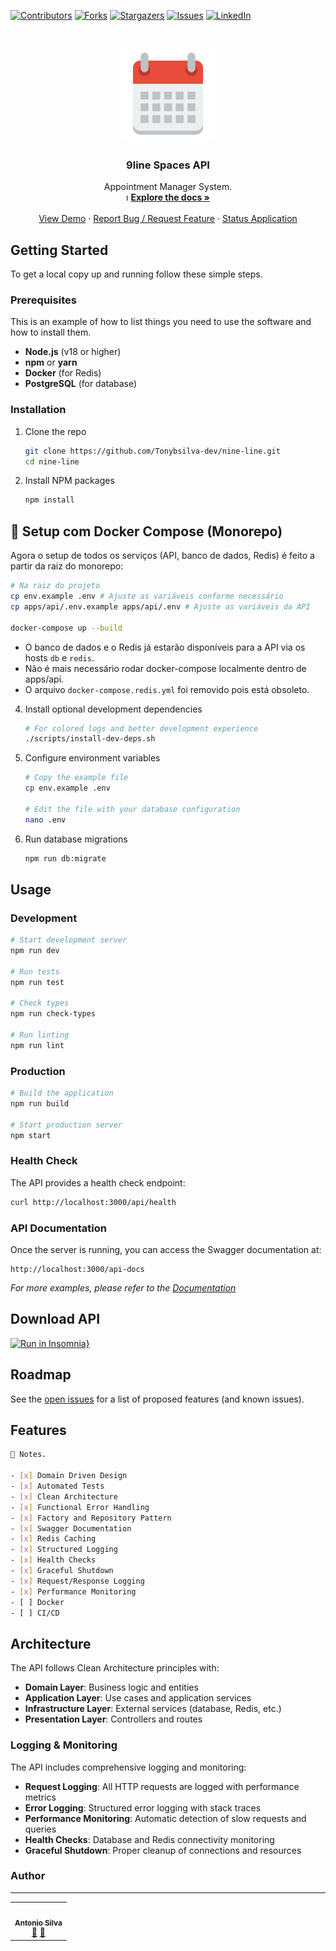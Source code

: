 [![Contributors][contributors-shield]][contributors-url]
[![Forks][forks-shield]][forks-url]
[![Stargazers][stars-shield]][stars-url]
[![Issues][issues-shield]][issues-url]
[![LinkedIn][linkedin-shield]][linkedin-url]

<!-- PROJECT LOGO -->
<br />
<p align="center">
  <a href="#">
    <img src="./assets/pool-appointment-icon.png" alt="Logo" width="150" height="150">
  </a>

  <h3 align="center">9line Spaces API</h3>

  <p align="center">
    Appointment Manager System.
    <br />ı
    <a href="#"><strong>Explore the docs »</strong></a>
    <br />
    <br />
    <a href="#">View Demo</a>
    ·
    <a href="https://github.com/Tonybsilva-dev/nine-line/issues">Report Bug / Request Feature</a>
    ·
    <a href="https://stats.uptimerobot.com/No5gmhZgx7">Status Application</a>
  </p>
</p>

<!-- GETTING STARTED -->

## Getting Started

To get a local copy up and running follow these simple steps.

### Prerequisites

This is an example of how to list things you need to use the software and how to install them.

- **Node.js** (v18 or higher)
- **npm** or **yarn**
- **Docker** (for Redis)
- **PostgreSQL** (for database)

### Installation

1. Clone the repo

   ```sh
   git clone https://github.com/Tonybsilva-dev/nine-line.git
   cd nine-line
   ```

2. Install NPM packages

   ```sh
   npm install
   ```

## 🚀 Setup com Docker Compose (Monorepo)

Agora o setup de todos os serviços (API, banco de dados, Redis) é feito a partir da raiz do monorepo:

```sh
# Na raiz do projeto
cp env.example .env # Ajuste as variáveis conforme necessário
cp apps/api/.env.example apps/api/.env # Ajuste as variáveis da API

docker-compose up --build
```

- O banco de dados e o Redis já estarão disponíveis para a API via os hosts `db` e `redis`.
- Não é mais necessário rodar docker-compose localmente dentro de apps/api.
- O arquivo `docker-compose.redis.yml` foi removido pois está obsoleto.

4. Install optional development dependencies

   ```sh
   # For colored logs and better development experience
   ./scripts/install-dev-deps.sh
   ```

5. Configure environment variables

   ```sh
   # Copy the example file
   cp env.example .env

   # Edit the file with your database configuration
   nano .env
   ```

6. Run database migrations

   ```sh
   npm run db:migrate
   ```

   <!-- USAGE EXAMPLES -->

## Usage

### Development

```sh
# Start development server
npm run dev

# Run tests
npm run test

# Check types
npm run check-types

# Run linting
npm run lint
```

### Production

```sh
# Build the application
npm run build

# Start production server
npm start
```

### Health Check

The API provides a health check endpoint:

```sh
curl http://localhost:3000/api/health
```

### API Documentation

Once the server is running, you can access the Swagger documentation at:

```
http://localhost:3000/api-docs
```

_For more examples, please refer to the [Documentation](docs/)_

## Download API

[![Run in Insomnia}](https://insomnia.rest/images/run.svg)](https://insomnia.rest/run/?label=Pool%20Appointment%20Api&uri=https%3A%2F%2Fgithub.com%2FTonybsilva-dev%2Fpool-appointment-api%2Fblob%2Fdevelop%2Fsrc%2Fcore%2Fdocs%2Finsomnia.json)

## Roadmap

See the [open issues](https://github.com/Tonybsilva-dev/pool-appointment-api/issues) for a list of proposed features (and known issues).

## Features

```bash
📝 Notes.

- [x] Domain Driven Design
- [x] Automated Tests
- [x] Clean Architecture
- [x] Functional Error Handling
- [x] Factory and Repository Pattern
- [x] Swagger Documentation
- [x] Redis Caching
- [x] Structured Logging
- [x] Health Checks
- [x] Graceful Shutdown
- [x] Request/Response Logging
- [x] Performance Monitoring
- [ ] Docker
- [ ] CI/CD
```

## Architecture

The API follows Clean Architecture principles with:

- **Domain Layer**: Business logic and entities
- **Application Layer**: Use cases and application services
- **Infrastructure Layer**: External services (database, Redis, etc.)
- **Presentation Layer**: Controllers and routes

### Logging & Monitoring

The API includes comprehensive logging and monitoring:

- **Request Logging**: All HTTP requests are logged with performance metrics
- **Error Logging**: Structured error logging with stack traces
- **Performance Monitoring**: Automatic detection of slow requests and queries
- **Health Checks**: Database and Redis connectivity monitoring
- **Graceful Shutdown**: Proper cleanup of connections and resources

<!-- CONTACT -->

### Author

---

 <table>
  <tr>
    <td align="center"><a href="https://github.com/Tonybsilva-dev"><img src="https://avatars.githubusercontent.com/u/54373473?v=4" width="100px;" alt=""/><br /><sub><b>Antonio Silva</b></sub></a><br /><a href="https://github.com/Tonybsilva-dev/pool-appointment-api/commits?author=Tonybsilva-dev" title="Documentation">📖</a> <a href="https://github.com/Tonybsilva-dev/pool-appointment-api/pulls?q=is%3Apr+reviewed-by%3ATonybsilva-dev" title="Reviewed Pull Requests">👀</a></td>
 </tr>
</table>

<!-- MARKDOWN LINKS & IMAGES -->
<!-- https://www.markdownguide.org/basic-syntax/#reference-style-links -->

[contributors-shield]: https://img.shields.io/github/contributors/Tonybsilva-dev/pool-appointment-api.svg?style=for-the-badge
[contributors-url]: https://github.com/Tonybsilva-dev/pool-appointment-api/graphs/contributors
[forks-shield]: https://img.shields.io/github/forks/Tonybsilva-dev/pool-appointment-api.svg?style=for-the-badge
[forks-url]: https://github.com/Tonybsilva-dev/pool-appointment-api/network/members
[stars-shield]: https://img.shields.io/github/stars/Tonybsilva-dev/pool-appointment-api.svg?style=for-the-badge
[stars-url]: https://github.com/Tonybsilva-dev/pool-appointment-api/stargazers
[issues-shield]: https://img.shields.io/github/issues/Tonybsilva-dev/pool-appointment-api.svg?style=for-the-badge
[issues-url]: https://github.com/Tonybsilva-dev/pool-appointment-api/issues
[linkedin-shield]: https://img.shields.io/badge/-LinkedIn-black.svg?style=for-the-badge&logo=linkedin&colorB=555
[linkedin-url]: https://linkedin.com/in/tony-silva/
